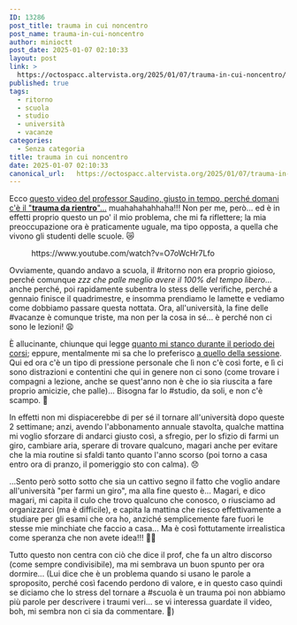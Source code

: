 ```yaml
---
ID: 13286
post_title: trauma in cui noncentro
post_name: trauma-in-cui-noncentro
author: minioctt
post_date: 2025-01-07 02:10:33
layout: post
link: >
  https://octospacc.altervista.org/2025/01/07/trauma-in-cui-noncentro/
published: true
tags:
  - ritorno
  - scuola
  - studio
  - università
  - vacanze
categories:
  - Senza categoria
title: trauma in cui noncentro
date: 2025-01-07 02:10:33
canonical_url:   https://octospacc.altervista.org/2025/01/07/trauma-in-cui-noncentro/
---
```

<!-- wp:paragraph -->
<p>Ecco <a href="https://www.youtube.com/watch?v=O7oWcHr7Lfo">questo video del professor Saudino, giusto in tempo, perché domani c'è il "<strong>trauma da rientro</strong>"...</a> muahahahahhaha!!! Non per me, però... ed è in effetti proprio questo un po' il mio problema, che mi fa riflettere; la mia preoccupazione ora è praticamente uguale, ma tipo opposta, a quella che vivono gli studenti delle scuole. 😿</p>
<!-- /wp:paragraph -->

<!-- wp:paragraph -->
<p></p>
<!-- /wp:paragraph -->

<!-- wp:embed {"url":"https://www.youtube.com/watch?v=O7oWcHr7Lfo","type":"video","providerNameSlug":"youtube","responsive":true,"className":"wp-embed-aspect-16-9 wp-has-aspect-ratio"} -->
<figure class="wp-block-embed is-type-video is-provider-youtube wp-block-embed-youtube wp-embed-aspect-16-9 wp-has-aspect-ratio"><div class="wp-block-embed__wrapper">
https://www.youtube.com/watch?v=O7oWcHr7Lfo
</div></figure>
<!-- /wp:embed -->

<!-- wp:paragraph -->
<p></p>
<!-- /wp:paragraph -->

<!-- wp:paragraph -->
<p>Ovviamente, quando andavo a scuola, il #ritorno non era proprio gioioso, perché comunque <em>zzz che palle meglio avere il 100% del tempo libero</em>... anche perché, poi rapidamente subentra lo stess delle verifiche, perché a gennaio finisce il quadrimestre, e insomma prendiamo le lamette e vediamo come dobbiamo passare questa nottata. Ora, all'università, la fine delle #vacanze è comunque triste, ma non per la cosa in sé... è perché non ci sono le lezioni! 😩</p>
<!-- /wp:paragraph -->

<!-- wp:paragraph -->
<p>È allucinante, chiunque qui legge <a href="/microblog-mirror/2024/11/29/daigaku-mimir/">quanto mi stanco durante il periodo dei corsi</a>; eppure, mentalmente mi sa che lo preferisco <a href="/microblog-mirror/2024/01/14/non-quando-mi-ricordo/">a quello della sessione</a>. Qui ed ora c'è un tipo di pressione personale che lì non c'è così forte, e lì ci sono distrazioni e contentini che qui in genere non ci sono (come trovare i compagni a lezione, anche se quest'anno non è che io sia riuscita a fare proprio amicizie, che palle)... Bisogna far lo #studio, da soli, e non c'è scampo. 🤒</p>
<!-- /wp:paragraph -->

<!-- wp:paragraph -->
<p>In effetti non mi dispiacerebbe di per sé il tornare all'università dopo queste 2 settimane; anzi, avendo l'abbonamento annuale stavolta, qualche mattina mi voglio sforzare di andarci giusto così, a sfregio, per lo sfizio di farmi un giro, cambiare aria, sperare di trovare qualcuno, magari anche per evitare che la mia routine si sfaldi tanto quanto l'anno scorso (poi torno a casa entro ora di pranzo, il pomeriggio sto con calma). 😞</p>
<!-- /wp:paragraph -->

<!-- wp:paragraph -->
<p>...Sento però sotto sotto che sia un cattivo segno il fatto che voglio andare all'università "per farmi un giro", ma alla fine questo è... Magari, e dico magari, mi capita il culo che trovo qualcuno che conosco, o riusciamo ad organizzarci (ma è difficile), e capita la mattina che riesco effettivamente a studiare per gli esami che ora ho, anziché semplicemente fare fuori le stesse mie minchiate che faccio a casa... Ma è così fottutamente irrealistica come speranza che non avete idea!!! 🤣🤣</p>
<!-- /wp:paragraph -->

<!-- wp:paragraph -->
<p>Tutto questo non centra con ciò che dice il prof, che fa un altro discorso (come sempre condivisibile), ma mi sembrava un buon spunto per ora dormire... (Lui dice che è un problema quando si usano le parole a sproposito, perché così facendo perdono di valore, e in questo caso quindi se diciamo che lo stress del tornare a #scuola è un trauma poi non abbiamo più parole per descrivere i traumi veri... se vi interessa guardate il video, boh, mi sembra non ci sia da commentare. 🤥)</p>
<!-- /wp:paragraph -->